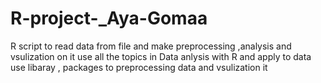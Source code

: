 # R-project-_Aya-Gomaa
R script to read data from file and make preprocessing ,analysis and vsulization on it 
use all the topics in Data anlysis with R and apply to data
use libaray , packages to preprocessing data and vsulization it 
